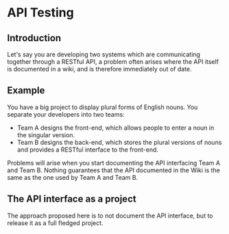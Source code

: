 API Testing
===========

Introduction
------------

Let's say you are developing two systems which are communicating together through a RESTful API, a problem often arises where the API itself is documented in a wiki, and is therefore immediately out of date.

Example
-------

You have a big project to display plural forms of English nouns. You separate your developers into two teams:

 * Team A designs the front-end, which allows people to enter a noun in the singular version.
 * Team B designs the back-end, which stores the plural versions of nouns and provides a RESTful interface to the front-end.

Problems will arise when you start documenting the API interfacing Team A and Team B. Nothing guarantees that the API documented in the Wiki is the same as the one used by Team A and Team B.

The API interface as a project
------------------------------

The approach proposed here is to not document the API interface, but to release it as a full fledged project.
